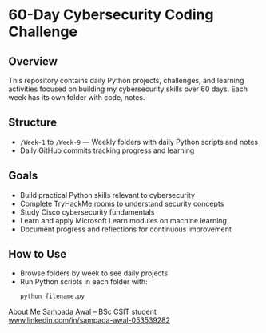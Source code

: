 # 60-Day Cybersecurity Coding Challenge

## Overview  
This repository contains daily Python projects, challenges, and learning activities focused on building my cybersecurity skills over 60 days. Each week has its own folder with code, notes.

## Structure  
- `/Week-1` to `/Week-9` — Weekly folders with daily Python scripts and notes   
- Daily GitHub commits tracking progress and learning

## Goals  
- Build practical Python skills relevant to cybersecurity  
- Complete TryHackMe rooms to understand security concepts  
- Study Cisco cybersecurity fundamentals  
- Learn and apply Microsoft Learn modules on machine learning  
- Document progress and reflections for continuous improvement

## How to Use  
- Browse folders by week to see daily projects  
- Run Python scripts in each folder with:  
  ```bash
  python filename.py
About Me
Sampada Awal – BSc CSIT student 
www.linkedin.com/in/sampada-awal-053539282


